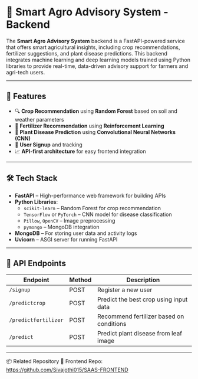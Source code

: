 # 🌾 Smart Agro Advisory System - Backend

The **Smart Agro Advisory System** backend is a FastAPI-powered service that offers smart agricultural insights, including crop recommendations, fertilizer suggestions, and plant disease predictions. This backend integrates machine learning and deep learning models trained using Python libraries to provide real-time, data-driven advisory support for farmers and agri-tech users.

---

## 🚀 Features

- 🔍 **Crop Recommendation** using **Random Forest** based on soil and weather parameters
- 🧪 **Fertilizer Recommendation** using **Reinforcement Learning**
- 🧠 **Plant Disease Prediction** using **Convolutional Neural Networks (CNN)**
- 👤 **User Signup** and tracking
- 📈 **API-first architecture** for easy frontend integration

---

## 🛠️ Tech Stack

- **FastAPI** – High-performance web framework for building APIs
- **Python Libraries**:
  - `scikit-learn` – Random Forest for crop recommendation
  - `TensorFlow` or `PyTorch` – CNN model for disease classification
  - `Pillow`, `OpenCV` – Image preprocessing
  - `pymongo` – MongoDB integration
- **MongoDB** – For storing user data and activity logs
- **Uvicorn** – ASGI server for running FastAPI

---


## 📡 API Endpoints

| Endpoint            | Method | Description                               |
|---------------------|--------|-------------------------------------------|
| `/signup`           | POST   | Register a new user                       |
| `/predictcrop`      | POST   | Predict the best crop using input data    |
| `/predictfertilizer`| POST   | Recommend fertilizer based on conditions  |
| `/predict`          | POST   | Predict plant disease from leaf image     |

---


  📦 Related Repository
🔗 Frontend Repo: https://github.com/Sivajothi015/SAAS-FRONTEND



